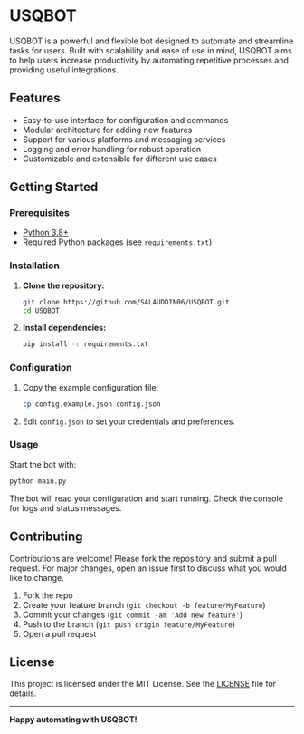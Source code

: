 # USQBOT

USQBOT is a powerful and flexible bot designed to automate and streamline tasks for users. Built with scalability and ease of use in mind, USQBOT aims to help users increase productivity by automating repetitive processes and providing useful integrations.

## Features

- Easy-to-use interface for configuration and commands
- Modular architecture for adding new features
- Support for various platforms and messaging services
- Logging and error handling for robust operation
- Customizable and extensible for different use cases

## Getting Started

### Prerequisites

- [Python 3.8+](https://www.python.org/downloads/)
- Required Python packages (see `requirements.txt`)

### Installation

1. **Clone the repository:**
   ```bash
   git clone https://github.com/SALAUDDIN06/USQBOT.git
   cd USQBOT
   ```

2. **Install dependencies:**
   ```bash
   pip install -r requirements.txt
   ```

### Configuration

1. Copy the example configuration file:
   ```bash
   cp config.example.json config.json
   ```
2. Edit `config.json` to set your credentials and preferences.

### Usage

Start the bot with:
```bash
python main.py
```

The bot will read your configuration and start running. Check the console for logs and status messages.

## Contributing

Contributions are welcome! Please fork the repository and submit a pull request. For major changes, open an issue first to discuss what you would like to change.

1. Fork the repo
2. Create your feature branch (`git checkout -b feature/MyFeature`)
3. Commit your changes (`git commit -am 'Add new feature'`)
4. Push to the branch (`git push origin feature/MyFeature`)
5. Open a pull request

## License

This project is licensed under the MIT License. See the [LICENSE](LICENSE) file for details.

---

**Happy automating with USQBOT!**
